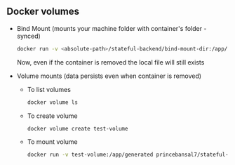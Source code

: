 ## Docker volumes

-  Bind Mount (mounts your machine folder with container's folder - synced)
   ```bash
   docker run -v <absolute-path>/stateful-backend/bind-mount-dir:/app/generated princebansal7/stateful-filewrite-backend:v4
   ```
    Now, even if the container is removed the local file will still exists

- Volume mounts (data persists even when container is removed)
    - To list volumes
        ```bash
        docker volume ls
        ```
    - To create volume
        ```bash
        docker volume create test-volume
        ```
    - To mount volume
        ```bash
        docker run -v test-volume:/app/generated princebansal7/stateful-filewrite-backend:v4
        ```